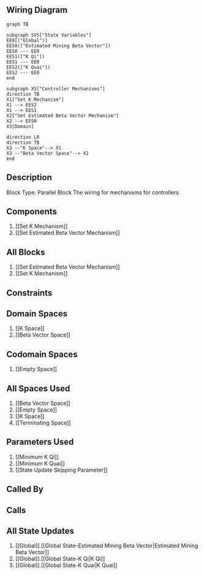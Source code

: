 ## Wiring Diagram

```mermaid
graph TB

subgraph SVS["State Variables"]
EE0[("Global")]
EES0(["Estimated Mining Beta Vector"])
EES0 --- EE0
EES1(["K Qi"])
EES1 --- EE0
EES2(["K Quai"])
EES2 --- EE0
end

subgraph X5["Controller Mechanisms"]
direction TB
X1["Set K Mechanism"]
X1 --> EES2
X1 --> EES1
X2["Set Estimated Beta Vector Mechanism"]
X2 --> EES0
X3[Domain]

direction LR
direction TB
X3 --"K Space"--> X1
X3 --"Beta Vector Space"--> X2
end
```

## Description

Block Type: Parallel Block
The wiring for mechanisms for controllers
## Components
1. [[Set K Mechanism]]
2. [[Set Estimated Beta Vector Mechanism]]

## All Blocks
1. [[Set Estimated Beta Vector Mechanism]]
2. [[Set K Mechanism]]

## Constraints

## Domain Spaces
1. [[K Space]]
2. [[Beta Vector Space]]

## Codomain Spaces
1. [[Empty Space]]

## All Spaces Used
1. [[Beta Vector Space]]
2. [[Empty Space]]
3. [[K Space]]
4. [[Terminating Space]]

## Parameters Used
1. [[Minimum K Qi]]
2. [[Minimum K Quai]]
3. [[State Update Skipping Parameter]]

## Called By

## Calls

## All State Updates
1. [[Global]].[[Global State-Estimated Mining Beta Vector|Estimated Mining Beta Vector]]
2. [[Global]].[[Global State-K Qi|K Qi]]
3. [[Global]].[[Global State-K Quai|K Quai]]

